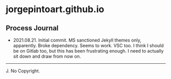 jorgepintoart.github.io
=======================

Process Journal
---------------

- 2021.08.21. Initial commit. MS sanctioned Jekyll themes only, apparently. Broke dependency. Seems to work. VSC too. I think I should be on Gitlab too, but this has been frustrating enough. I need to actually sit down and draw from now on.

---
J. No Copyright.
